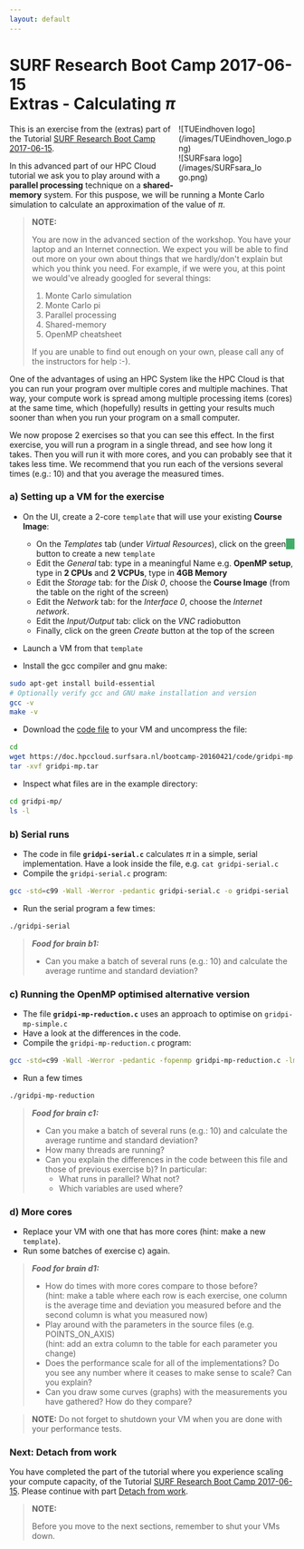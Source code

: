 ```yaml
---
layout: default
---
```


# SURF Research Boot Camp 2017-06-15  <br/> Extras - Calculating _&pi;_ 

<div style="float:right;max-width:205px;" markdown="1">
![TUEindhoven logo](/images/TUEindhoven_logo.png)

<div style="max-width:150px;" markdown="1">
![SURFsara logo](/images/SURFsara_logo.png)
</div>
</div>

This is an exercise from the (extras) part of the Tutorial [SURF Research Boot Camp 2017-06-15](.).

In this advanced part of our HPC Cloud tutorial we ask you to play around with a **parallel processing** technique on a **shared-memory** system. For this puspose, we will be running a Monte Carlo simulation to calculate an approximation of the value of _&pi;_. 

>**NOTE:**
>
>You are now in the advanced section of the workshop. You have your laptop and an Internet connection. We expect you will be able to find out more on your own about things that we hardly/don't explain but which you think you need. For example, if we were you, at this point we would've already googled for several things: 
>
>1. Monte Carlo simulation
>1. Monte Carlo pi
>1. Parallel processing
>1. Shared-memory
>1. OpenMP cheatsheet
>
>If you are unable to find out enough on your own, please call any of the instructors for help :-).

One of the advantages of using an HPC System like the HPC Cloud is that you can run your program over multiple cores and multiple machines. That way, your compute work is spread among multiple processing items (cores) at the same time, which (hopefully) results in getting your results much sooner than when you run your program on a small computer.

We now propose 2 exercises so that you can see this effect. In the first exercise, you will run a program in a single thread, and see how long it takes. Then you will run it with more cores, and you can probably see that it takes less time. We recommend that you run each of the versions several times (e.g.: 10) and that you average the measured times.

### a) Setting up a VM for the exercise

* On the UI, create a 2-core `template` that will use your existing **Course Image**:
  * On the _Templates_ tab (under _<i class="fa fa-cloud"></i> Virtual Resources_), click on the green _<i class="fa fa-plus" style="background-color:#43AC6A;border-color:#368a55;color:#fff;padding:1px 1ex 1px 1ex;"></i>_ button to create a new `template`
  * Edit the _<i class="fa fa-laptop"></i> General_ tab: type in a meaningful Name e.g. **OpenMP setup**, type in **2 CPUs** and **2 VCPUs**, type in **4GB Memory** 
  * Edit the _<i class="fa fa-tasks"></i> Storage_ tab: for the _Disk 0_, choose the **Course Image** (from the table on the right of the screen) 
  * Edit the _<i class="fa fa-globe"></i> Network_ tab: for the _Interface 0_, choose the _Internet network_.  
  * Edit the _<i class="fa fa-exchange"></i> Input/Output_ tab: click on the _VNC_ radiobutton
  * Finally, click on the green *Create* button at the top of the screen

* Launch a VM from that `template`

* Install the gcc compiler and gnu make:

```sh
sudo apt-get install build-essential 
# Optionally verify gcc and GNU make installation and version
gcc -v  
make -v 
```

* Download the [code file](code/gridpi-mp.tar) to your VM and uncompress the file:

```sh
cd
wget https://doc.hpccloud.surfsara.nl/bootcamp-20160421/code/gridpi-mp.tar 
tar -xvf gridpi-mp.tar 
```

* Inspect what files are in the example directory:

```sh
cd gridpi-mp/
ls -l 
```

### b) Serial runs

* The code in file **`gridpi-serial.c`** calculates _&pi;_ in a simple, serial implementation. Have a look inside the file, e.g. `cat gridpi-serial.c`
* Compile the `gridpi-serial.c` program:

```sh
gcc -std=c99 -Wall -Werror -pedantic gridpi-serial.c -o gridpi-serial
```

* Run the serial program a few times:

```sh
./gridpi-serial
```

> **_Food for brain b1:_**
>
> * Can you make a batch of several runs (e.g.: 10) and calculate the average runtime and standard deviation?

### c) Running the OpenMP optimised alternative version

* The file **`gridpi-mp-reduction.c`** uses an approach to optimise on `gridpi-mp-simple.c`
* Have a look at the differences in the code.
* Compile the `gridpi-mp-reduction.c` program:

```sh
gcc -std=c99 -Wall -Werror -pedantic -fopenmp gridpi-mp-reduction.c -lm -o gridpi-mp-reduction
```

* Run a few times

```sh
./gridpi-mp-reduction
```

> **_Food for brain c1:_**
>
> * Can you make a batch of several runs (e.g.: 10) and calculate the average runtime and standard deviation?
> * How many threads are running?
> * Can you explain the differences in the code between this file and those of previous exercise b)? In particular:
>   * What runs in parallel? What not?
>   * Which variables are used where?

### d) More cores

* Replace your VM with one that has more cores (hint: make a new `template`). 
* Run some batches of exercise c) again. 

> **_Food for brain d1:_**
>
> * How do times with more cores compare to those before? <br/> (hint: make a table where each row is each exercise, one column is the average time and deviation you measured before and the second column is what you measured now)
> * Play around with the parameters in the source files (e.g. POINTS_ON_AXIS) <br/> (hint: add an extra column to the table for each parameter you change)
> * Does the performance scale for all of the implementations? Do you see any number where it ceases to make sense to scale? Can you explain?
> * Can you draw some curves (graphs) with the measurements you have gathered? How do they compare?

> **NOTE:**
> Do not forget to shutdown your VM when you are done with your performance tests.

### Next: Detach from work
You have completed the part of the tutorial where you experience scaling your compute capacity, of the Tutorial [SURF Research Boot Camp 2017-06-15](.). Please continue with part [Detach from work](extraDetachWork). 

>**NOTE:**
>
>Before you move to the next sections, remember to shut your VMs down.
